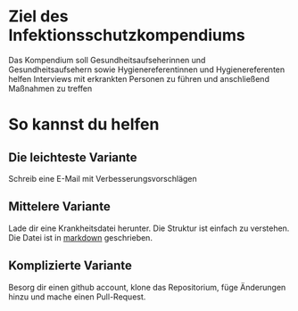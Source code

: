 # Ziel des Infektionsschutzkompendiums

Das Kompendium soll Gesundheitsaufseherinnen und Gesundheitsaufsehern sowie Hygienereferentinnen und Hygienereferenten helfen Interviews mit erkrankten Personen zu führen und anschließend Maßnahmen zu treffen

# So kannst du helfen

## Die leichteste Variante
Schreib eine E-Mail mit Verbesserungsvorschlägen

## Mittelere Variante
Lade dir eine Krankheitsdatei herunter. Die Struktur ist einfach zu verstehen. Die Datei ist in [markdown](https://help.github.com/articles/basic-writing-and-formatting-syntax/) geschrieben.

## Komplizierte Variante
Besorg dir einen github account, klone das Repositorium, füge Änderungen hinzu und mache einen Pull-Request.

